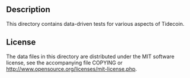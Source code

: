 Description
------------

This directory contains data-driven tests for various aspects of Tidecoin.

License
--------

The data files in this directory are distributed under the MIT software
license, see the accompanying file COPYING or
http://www.opensource.org/licenses/mit-license.php.

